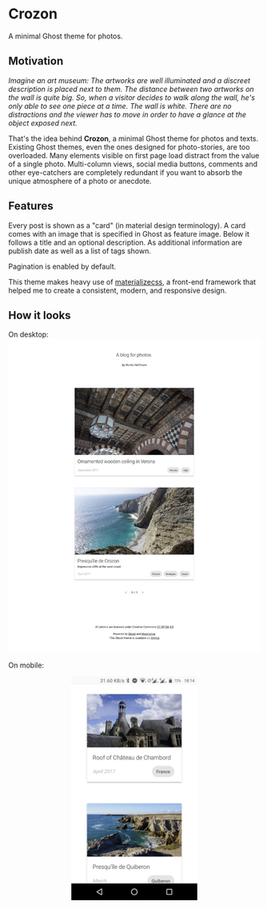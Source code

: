 Crozon
======

A minimal Ghost theme for photos.

## Motivation

*Imagine an art museum: The artworks are well illuminated and a discreet description is placed next to them. The distance between two artworks on the wall is quite big. So, when a visitor decides to walk along the wall, he's only able to see one piece at a time. The wall is white. There are no distractions and the viewer has to move in order to have a glance at the object exposed next.*

That's the idea behind **Crozon**, a minimal Ghost theme for photos and texts. Existing Ghost themes, even the ones designed for photo-stories, are too overloaded. Many elements visible on first page load distract from the value of a single photo. Multi-column views, social media buttons, comments and other eye-catchers are completely redundant if you want to absorb the unique atmosphere of a photo or anecdote.

## Features

Every post is shown as a "card" (in material design terminology). A card comes with an image that is specified in Ghost as feature image. Below it follows a title and an optional description. As additional information are publish date as well as a list of tags shown.

Pagination is enabled by default.

This theme makes heavy use of [materializecss](http://materializecss.com/), a front-end framework that helped me to create a consistent, modern, and responsive design.

## How it looks

On desktop:
![Crozon theme on Desktop](assets/screenshots/desktop.jpg)

On mobile:
<br>
<p align="center">
	<img src="assets/screenshots/mobile.jpg" width="50%">
</p>
